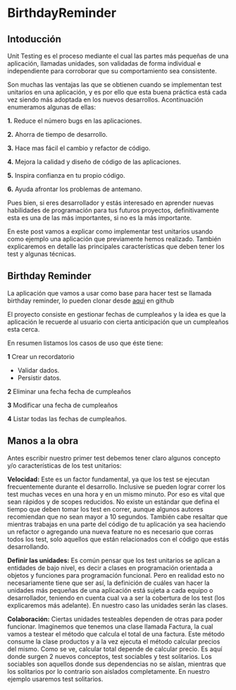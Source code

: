 # BirthdayReminder

## Intoducción
Unit Testing es el proceso mediante el cual las partes más pequeñas de una aplicación, llamadas unidades, son validadas de forma individual e independiente para corroborar que su comportamiento sea consistente.

Son muchas las ventajas las que se obtienen cuando se implementan test unitarios en una aplicación, y es por ello que esta buena práctica está cada vez siendo más adoptada en los nuevos desarrollos. Acontinuación enumeramos algunas de ellas:

**1.** Reduce el número bugs en las aplicaciones.

**2.** Ahorra de tiempo de desarrollo.

**3.** Hace mas fácil el cambio y refactor de código.

**4.** Mejora la calidad y diseño de código de las aplicaciones.

**5.** Inspira confianza en tu propio código.

**6.** Ayuda afrontar los problemas de antemano.

Pues bien, si eres desarrollador y estás interesado en aprender nuevas habilidades de programación para tus futuros proyectos, definitivamente esta es una de las más importantes, si no es la más importante.

En este post vamos a explicar como implementar test unitarios usando como ejemplo una aplicación que previamente hemos realizado. También explicaremos en detalle las principales características que deben tener los test y algunas técnicas.


## Birthday Reminder

La aplicación que vamos a usar como base para hacer test se llamada birthday reminder, lo pueden clonar desde [aqui](https://github.com/franciscodzuryk/BirthdayReminder) en github

El proyecto consiste en  gestionar fechas de cumpleaños y la idea es que la aplicación le recuerde al usuario con cierta anticipación que un cumpleaños esta cerca.

En resumen listamos los casos de uso que éste tiene:

**1** Crear un recordatorio
  * Validar dados.
  * Persistir datos.

**2** Eliminar una fecha fecha de cumpleaños

**3** Modificar una fecha de cumpleaños

**4** Listar todas las fechas de cumpleaños.


## Manos a la obra

Antes escribir nuestro primer test debemos tener claro algunos concepto y/o características de los test unitarios:

**Velocidad:** Este es un factor fundamental, ya que los test se ejecutan frecuentemente durante el desarrollo. Inclusive se pueden lograr correr los test  muchas veces en una hora y en un mismo minuto. Por eso es vital que sean rápidos y de scopes reducidos. No existe un estándar que defina el tiempo que deben tomar los test en correr, aunque algunos autores recomiendan que no sean mayor a 10 segundos. También cabe resaltar que mientras trabajas en una parte del código de tu aplicación ya sea haciendo un refactor o agregando una nueva feature no es necesario que corras todos los test, solo aquellos que están relacionados con el código que estás desarrollando.

**Definir las unidades:** Es común pensar que los test unitarios se aplican a entidades de bajo nivel, es decir a clases en programación orientada a objetos y funciones para programación funcional. Pero en realidad esto no necesariamente tiene que ser así, la definición de cuáles van hacer la unidades más pequeñas de una aplicación está sujeta a cada equipo o desarrollador, teniendo en cuenta  cual va a ser la cobertura de los test (los explicaremos más adelante). En nuestro caso las unidades serán las clases.

**Colaboración:** Ciertas unidades testeables dependen de otras para poder funcionar. Imaginemos que tenemos una clase llamada Factura, la cual vamos a testear el método que calcula el total de una factura. Este método consume la clase productos y a la vez ejecuta el método calcular precios del mismo. Como se ve, calcular total depende de calcular precio. Es aquí donde surgen 2 nuevos conceptos, test sociables y test solitarios. Los sociables son aquellos donde sus dependencias no se aíslan, mientras que los solitarios por lo contrario son aislados completamente. En nuestro ejemplo usaremos test solitarios.
